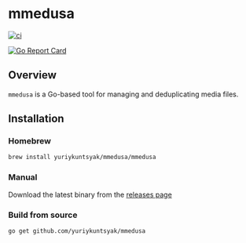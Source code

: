 # mmedusa
[![ci](https://github.com/yuriykuntsyak/mmedusa/actions/workflows/ci.yml/badge.svg?branch=main)](https://github.com/yuriykuntsyak/mmedusa/actions/workflows/ci.yml)

[![Go Report Card](https://goreportcard.com/badge/github.com/yuriykuntsyak/mmedusa)](https://goreportcard.com/report/github.com/yuriykuntsyak/mmedusa)


## Overview

`mmedusa` is a Go-based tool for managing and deduplicating media files.

## Installation

### Homebrew
```bash
brew install yuriykuntsyak/mmedusa/mmedusa
```

### Manual
Download the latest binary from the [releases page](https://github.com/yuriykuntsyak/mmedusa/releases) 

### Build from source

```bash
go get github.com/yuriykuntsyak/mmedusa
```